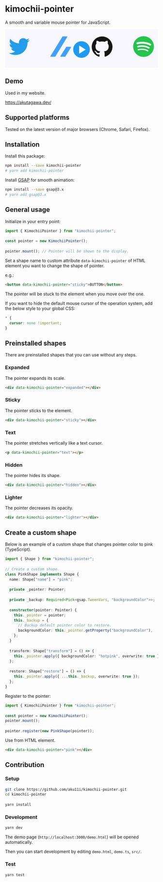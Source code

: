 # kimochii-pointer

A smooth and variable mouse pointer for JavaScript.

[![](./assets/thumbnail.png)](https://twitter.com/aku11i/status/1430803913876271109 "preview (Twitter)")

## Demo

Used in my website.

https://akutagawa.dev/

## Supported platforms

Tested on the latest version of major browsers (Chrome, Safari, Firefox).

## Installation

Install this package:

```sh
npm install --save kimochii-pointer
# yarn add kimochii-pointer
```

Install [GSAP](https://github.com/greensock/GSAP) for smooth animation:

```sh
npm install --save gsap@3.x
# yarn add gsap@3.x
```

## General usage

Initialize in your entry point:

```typescript
import { KimochiiPointer } from "kimochii-pointer";

const pointer = new KimochiiPointer();

pointer.mount(); // Pointer will be shown to the display.
```

Set a shape name to custom attribute `data-kimochii-pointer` of HTML element you want to change the shape of pointer.

e.g.:

```html
<button data-kimochii-pointer="sticky">BUTTON</button>
```

The pointer will be stuck to the element when you move over the one.

If you want to hide the default mouse cursor of the operation system, add the below style to your global CSS:

```css
* {
  cursor: none !important;
}
```

## Preinstalled shapes

There are preinstalled shapes that you can use without any steps.

### Expanded

The pointer expands its scale.

```html
<div data-kimochii-pointer="expanded"></div>
```

### Sticky

The pointer sticks to the element.

```html
<div data-kimochii-pointer="sticky"></div>
```

### Text

The pointer stretches vertically like a text cursor.

```html
<p data-kimochii-pointer="text"></p>
```

### Hidden

The pointer hides its shape.

```html
<div data-kimochii-pointer="hidden"></div>
```

### Lighter

The pointer decreases its opacity.

```html
<div data-kimochii-pointer="lighter"></div>
```

## Create a custom shape

Below is an example of a custom shape that changes pointer color to pink (TypeScript).

```typescript
import { Shape } from "kimochii-pointer";

// Create a custom shape.
class PinkShape implements Shape {
  name: Shape["name"] = "pink";

  private _pointer: Pointer;

  private _backup: Required<Pick<gsap.TweenVars, "backgroundColor">>;

  constructor(pointer: Pointer) {
    this._pointer = pointer;
    this._backup = {
      // Backup default pointer color to restore.
      backgroundColor: this._pointer.getProperty("backgroundColor"),
    };
  }

  transform: Shape["transform"] = () => {
    this._pointer.apply({ backgroundColor: "hotpink", overwrite: true });
  };

  restore: Shape["restore"] = () => {
    this._pointer.apply({ ...this._backup, overwrite: true });
  };
}
```

Register to the pointer:

```typescript
import { KimochiiPointer } from "kimochii-pointer";

const pointer = new KimochiiPointer();
pointer.mount();

pointer.register(new PinkShape(pointer));
```

Use from HTML element.

```html
<div data-kimochii-pointer="pink"></div>
```

## Contribution

### Setup

```sh
git clone https://github.com/aku11i/kimochii-pointer.git
cd kimochii-pointer

yarn install
```

### Development

```sh
yarn dev
```

The demo page (`http://localhost:3000/demo.html`) will be opened automatically.

Then you can start development by editing `demo.html`, `demo.ts`, `src/`.

### Test

```sh
yarn test
```
